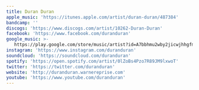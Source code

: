 ```yaml
---
title: Duran Duran
apple_music: 'https://itunes.apple.com/artist/duran-duran/487384'
bandcamp: ''
discogs: 'https://www.discogs.com/artist/10262-Duran-Duran'
facebook: 'https://www.facebook.com/duranduran'
google_music: >-
   https://play.google.com/store/music/artist?id=A7bbhmu2wby2jicwjhhgfmouz5q
instagram: 'https://www.instagram.com/duranduran'
soundcloud: 'https://soundcloud.com/duranduran'
spotify: 'https://open.spotify.com/artist/0lZoBs4Pzo7R89JM9lxwoT'
twitter: 'https://twitter.com/duranduran'
website: 'http://duranduran.warnereprise.com'
youtube: 'https://www.youtube.com/duranduran'
---
```


